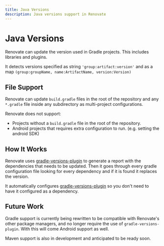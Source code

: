 ```yaml
---
title: Java Versions
description: Java versions support in Renovate
---
```


# Java Versions

Renovate can update the version used in Gradle projects. This includes libraries and plugins.

It detects versions specified as string `'group:artifact:version'` and as a map `(group:groupName, name:ArtifactName, version:Version)`

## File Support

Renovate can update `build.gradle` files in the root of the repository and any `*.gradle` file inside any subdirectory as multi-project configurations.

Renovate does not support:

- Projects without a `build.gradle` file in the root of the repository.
- Android projects that requires extra configuration to run. (e.g. setting the android SDK)

## How It Works

Renovate uses [gradle-versions-plugin](https://github.com/ben-manes/gradle-versions-plugin) to generate a report with the dependencies that needs
to be updated. Then it goes through every gradle configuration file looking for every dependency and if it is found it
replaces the version.

It automatically configures [gradle-versions-plugin](https://github.com/ben-manes/gradle-versions-plugin) so you don't need to have it configured
as a dependency.

## Future Work

Gradle support is currently being rewritten to be compatible with Renovate's other package managers, and no longer require the use of `gradle-versions-plugin`. With this will come Android support as well.

Maven support is also in development and anticipated to be ready soon.
